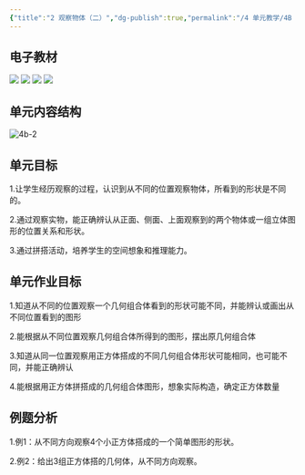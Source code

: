 ```yaml
---
{"title":"2 观察物体（二）","dg-publish":true,"permalink":"/4 单元教学/4B 四下/2 观察物体（二）/","dgPassFrontmatter":true,"noteIcon":""}
---
```



## 电子教材


<p class="grid-4">
	<img loading="lazy" decoding="async" src="https://book.pep.com.cn/1221001402131/files/mobile/19.jpg">
	<img loading="lazy" decoding="async" src="https://book.pep.com.cn/1221001402131/files/mobile/20.jpg">
	<img loading="lazy" decoding="async" src="https://book.pep.com.cn/1221001402131/files/mobile/21.jpg">
	<img loading="lazy" decoding="async" src="https://book.pep.com.cn/1221001402131/files/mobile/22.jpg">
</p>

## 单元内容结构

![4b-2](https://r2.edui123.com/2023/04/4b-2.png)

## 单元目标

1.让学生经历观察的过程，认识到从不同的位置观察物体，所看到的形状是不同的。

2.通过观察实物，能正确辨认从正面、侧面、上面观察到的两个物体或一组立体图形的位置关系和形状。

3.通过拼搭活动，培养学生的空间想象和推理能力。

## 单元作业目标

1.知道从不同的位置观察一个几何组合体看到的形状可能不同，并能辨认或画出从不同位置看到的图形

2.能根据从不同位置观察几何组合体所得到的图形，摆出原几何组合体

3.知道从同一位置观察用正方体搭成的不同几何组合体形状可能相同，也可能不同，并能正确辨认

4.能根据用正方体拼搭成的几何组合体图形，想象实际构造，确定正方体数量


## 例题分析

1.例1：从不同方向观察4个小正方体搭成的一个简单图形的形状。

2.例2：给出3组正方体搭的几何体，从不同方向观察。
